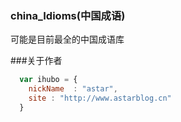 ### china_Idioms(中国成语)
可能是目前最全的中国成语库

###关于作者

```javascript
  var ihubo = {
    nickName  : "astar",
    site : "http://www.astarblog.cn"
  }
```
